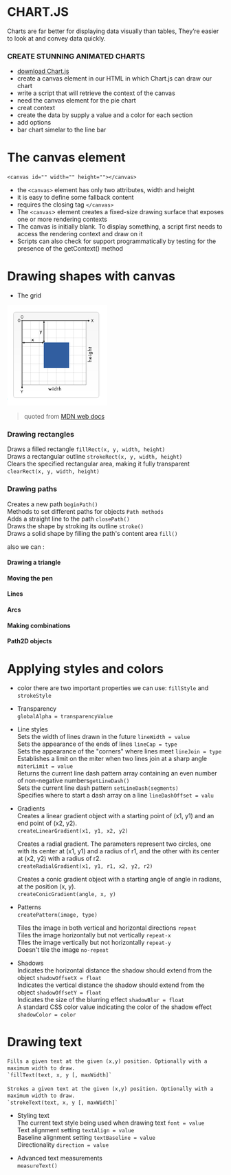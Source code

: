 # CHART.JS    

Charts are far better for displaying data visually than tables, They’re easier to look at and convey data quickly.   


### CREATE STUNNING ANIMATED CHARTS   

* [download Chart.js](https://github.com/chartjs/Chart.js)
* create a canvas element in our HTML in which Chart.js can draw our chart   
* write a script that will retrieve the context of the canvas   
* need the canvas element for the pie chart   
* creat context   
* create the data by supply a value and a color for each section   
* add options   
* bar chart simelar to the line bar   




# The canvas element   

`<canvas id="" width="" height=""></canvas>`   

* the `<canvas>` element has only two attributes, width and height   
* it is easy to define some fallback content    
* requires the closing tag `</canvas>`   
* The `<canvas`> element creates a fixed-size drawing surface that exposes one or more rendering contexts   
* The canvas is initially blank. To display something, a script first needs to access the rendering context and draw on it    
* Scripts can also check for support programmatically by testing for the presence of the getContext() method   





# Drawing shapes with canvas   

* The grid   

![ob](canv.PNG)    
> quoted from [MDN web docs](https://developer.mozilla.org/en-US/docs/Web/API/Canvas_API/Tutorial/Drawing_shapes#the_grid)    


### Drawing rectangles   

Draws a filled rectangle  `fillRect(x, y, width, height)`  
Draws a rectangular outline `strokeRect(x, y, width, height)`  
Clears the specified rectangular area, making it fully transparent `clearRect(x, y, width, height)`  



### Drawing paths  

Creates a new path `beginPath()`  
Methods to set different paths for objects  `Path methods`  
Adds a straight line to the path  `closePath()`  
Draws the shape by stroking its outline `stroke()`  
Draws a solid shape by filling the path's content area `fill()`  



also we can :

#### Drawing a triangle      
#### Moving the pen   
#### Lines   
#### Arcs    
#### Making combinations   
#### Path2D objects  
 


# Applying styles and colors


* color 
    there are two important properties we can use: `fillStyle` and `strokeStyle`   

* Transparency   
    `globalAlpha = transparencyValue`   

* Line styles   
    Sets the width of lines drawn in the future `lineWidth = value`   
    Sets the appearance of the ends of lines  `lineCap = type`   
    Sets the appearance of the "corners" where lines meet `lineJoin = type`   
    Establishes a limit on the miter when two lines join at a sharp angle `miterLimit = value`   
    Returns the current line dash pattern array containing an even number of non-negative numbers`getLineDash()`   
    Sets the current line dash pattern `setLineDash(segments)`   
    Specifies where to start a dash array on a line `lineDashOffset = valu`  

* Gradients   
    Creates a linear gradient object with a starting point of (x1, y1) and an end point of (x2, y2).   
    `createLinearGradient(x1, y1, x2, y2)`   
 
    Creates a radial gradient. The parameters represent two circles, one with its center at (x1, y1) and a radius of r1, and the other with its center at (x2, y2) with a radius of r2.   
    `createRadialGradient(x1, y1, r1, x2, y2, r2)`   

    Creates a conic gradient object with a starting angle of angle in radians, at the position (x, y).   
    `createConicGradient(angle, x, y)`   


* Patterns   
    `createPattern(image, type)`   

    Tiles the image in both vertical and horizontal directions `repeat`   
    Tiles the image horizontally but not vertically `repeat-x`   
    Tiles the image vertically but not horizontally  `repeat-y`   
    Doesn't tile the image `no-repeat`   


* Shadows    
    Indicates the horizontal distance the shadow should extend from the object `shadowOffsetX = float`   
    Indicates the vertical distance the shadow should extend from the object `shadowOffsetY = float`   
    Indicates the size of the blurring effect `shadowBlur = float`   
    A standard CSS color value indicating the color of the shadow effect `shadowColor = color`   




# Drawing text   


    Fills a given text at the given (x,y) position. Optionally with a maximum width to draw.   
    `fillText(text, x, y [, maxWidth]`   

    Strokes a given text at the given (x,y) position. Optionally with a maximum width to draw.   
    `strokeText(text, x, y [, maxWidth]`   



* Styling text    
    The current text style being used when drawing text `font = value`   
    Text alignment setting `textAlign = value`   
    Baseline alignment setting `textBaseline = value`   
    Directionality `direction = value`   


* Advanced text measurements   
    `measureText()`   